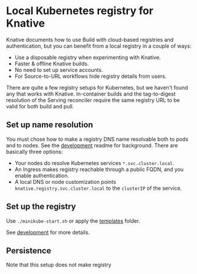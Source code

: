 # Local Kubernetes registry for Knative

Knative documents how to use Build with cloud-based registries and authentication,
but you can benefit from a local registry in a couple of ways:

 * Use a disposable registry when experimenting with Knative.
 * Faster & offline Knative builds.
 * No need to set up service accounts.
 * For Source-to-URL workflows hide registry details from users.

There are quite a few registry setups for Kubernetes,
but we haven't found any that works with Knative.
In-container builds and the tag-to-digest resolution of the Serving reconciler
require the same registry URL to be valid for both build and pull.

## Set up name resolution

You must chose how to make a registry DNS name resolvable both to pods and to nodes.
See the [development](./DEVELOPMENT.md) readme for background.
There are basically three options:

 * Your nodes do resolve Kubernetes services `*.svc.cluster.local`.
 * An Ingress makes registry reachable through a public FQDN, and you enable authentication.
 * A local DNS or node customization points `knative.registry.svc.cluster.local` to the `clusterIP` of the service.

## Set up the registry

Use `./minikube-start.sh` or apply the [templates](./templates) folder.

See [development](./DEVELOPMENT.md) for more details.

## Persistence

Note that this setup does not make registry
